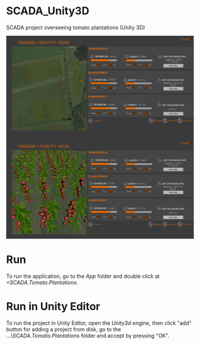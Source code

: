 # SCADA_Unity3D
SCADA project overseeing tomato plantations (Unity 3D)

<img align="center" src="https://github.com/mkwiatkowska003/SCADA_inUnity3D/blob/master/ImagesExamples/wholeView.PNG"/>
<img align="center" src="https://github.com/mkwiatkowska003/SCADA_inUnity3D/blob/master/ImagesExamples/plantationAView.PNG"/>

# Run 
To run the application, go to the <i>App</i> folder and double click at <i><SCADA.Tomato.Plantations</i>. 
  
# Run in Unity Editor

To run the project in Unity Editor, open the <i>Unity3d</i> engine, then click "add" button for adding a project from disk, go to the <i>...\SCADA.Tomato.Plantations</i> folder and accept by pressing "OK".

